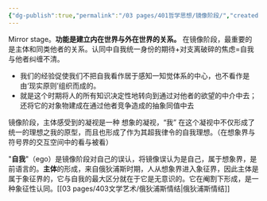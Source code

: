 ```yaml
---
{"dg-publish":true,"permalink":"/03 pages/401哲学思想/镜像阶段/","created":"2024-11-30T21:05:04.956+08:00","updated":"2025-03-04T13:34:31.313+08:00"}
---
```



Mirror stage。**功能是建立内在世界与外在世界的关系。** 在镜像阶段，最重要的是主体和同类他者的关系。认同中自我统一身份的期待+对支离破碎的焦虑=自我与他者纠缠不清。
- 我们的经验促使我们不把自我看作居于感知一知觉体系的中心，也不看作是由‘现实原则’组织而成的。
- 就是这个时期将人的所有知识决定性地转向到通过对他者的欲望的中介中去；还将它的对象物建成在通过他者竞争造成的抽象同值中去

镜像阶段，主体感受到的凝视是一种 想象的凝视，“我” 在这个凝视中不仅形成了统一的理想之我的原型，而且也形成了作为其超我律令的自我理想。（在想象界与符号界的交互空间中的看与被看）

"**自我**"（ego）是镜像阶段对自己的误认，将镜像误认为是自己，属于想象界，是前语言的。**主体**的形成，来自俄狄浦斯时期，人从想象界进入象征界，因此主体是属于象征界的，它与自我的最大区分就在于它是无意识的。它在阉割下形成，是一种象征性认同。[[03 pages/403文学艺术/俄狄浦斯情结\|俄狄浦斯情结]]